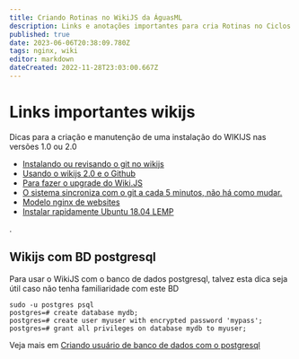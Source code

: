 ```yaml
---
title: Criando Rotinas no WikiJS da ÁguasML
description: Links e anotações importantes para cria Rotinas no Ciclos ÁguasML
published: true
date: 2023-06-06T20:38:09.780Z
tags: nginx, wiki
editor: markdown
dateCreated: 2022-11-28T23:03:00.667Z
---
```


# Links importantes wikijs
Dicas para a criação e manutenção de uma instalação do WIKIJS nas versões 1.0 ou 2.0


- [Instalando ou revisando o git no wikijs](https://docs-legacy.requarks.io/wiki/install/git)
- [Usando o wikijs  2.0 e o Github](https://docs.requarks.io/en/storage/git)
- [Para fazer o upgrade do Wiki.JS](https://docs.requarks.io/install/upgrade)
- [O sistema sincroniza com o git a cada 5 minutos, não há como mudar.](https://github.com/Requarks/wiki/issues/627)
- [Modelo nginx de websites](https://linuxize.com/post/how-to-install-wordpress-with-nginx-on-ubuntu-18-04/)
- [Instalar rapidamente Ubuntu 18.04 LEMP](https://www.digitalocean.com/community/tutorials/how-to-install-linux-nginx-mysql-php-lemp-stack-ubuntu-18-04)

.
## Wikijs com BD postgresql
Para usar o WikiJS com o banco de dados postgresql, talvez esta dica seja útil caso não tenha familiaridade com este BD

```text
sudo -u postgres psql
postgres=# create database mydb;
postgres=# create user myuser with encrypted password 'mypass';
postgres=# grant all privileges on database mydb to myuser;
```

Veja mais em [Criando usuário de banco de dados com o postgresql](https://medium.com/coding-blocks/creating-user-database-and-adding-access-on-postgresql-8bfcd2f4a91e)